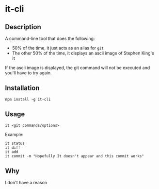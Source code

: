 # it-cli

## Description

A command-line tool that does the following:
* 50% of the time, it just acts as an alias for `git`
* The other 50% of the time, it displays an ascii image of Stephen King's It

If the ascii image is displayed, the git command will not be executed and you'll have to try again.

## Installation
`npm install -g it-cli`

## Usage
```
it <git commands/options>
```

Example:
```
it status
it diff
it add
it commit -m "Hopefully It doesn't appear and this commit works"
```

## Why
I don't have a reason
